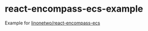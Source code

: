# react-encompass-ecs-example

Example for [linonetwo/react-encompass-ecs](https://github.com/linonetwo/react-encompass-ecs)
